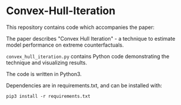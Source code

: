 # Convex-Hull-Iteration

This repository contains code which accompanies the paper: 

The paper describes "Convex Hull Iteration" - a technique to estimate model performance on extreme counterfactuals.

```convex_hull_iteration.py``` contains Python code demonstrating the technique and visualizing results.

The code is written in Python3.

Dependencies are in requirements.txt, and can be installed with:
```
pip3 install -r requirements.txt
```
